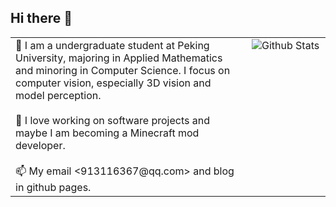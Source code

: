 ## Hi there 👋

<div align="center">
  <table>
    <tr>
      <td valign="top" width="75%">
        🔭 I am a undergraduate student at Peking University, majoring in Applied Mathematics and minoring in Computer Science. I focus on computer vision, especially 3D vision and model perception.<br><br>
        🌱 I love working on software projects and maybe I am becoming a Minecraft mod developer.<br><br>
        📫 My email <913116367@qq.com> and blog <https://leodreamer2004.github.io/> in github pages.
      </td>
      <td valign="top" width="25%">
        <img src="https://github-readme-stats.vercel.app/api?username=LeoDreamer2004&show_icons=true" alt="Github Stats">
      </td>
    </tr>
  </table>
</div>
